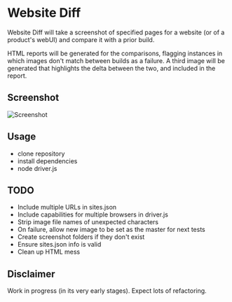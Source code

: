# Website Diff

Website Diff will take a screenshot of specified pages for a website (or of a product's webUI) and compare it with a prior build.

HTML reports will be generated for the comparisons, flagging instances in which images don't match between builds as a failure. A third image will be generated that highlights the delta between the two, and included in the report.


## Screenshot

![Screenshot](http://at1as.github.io/github_repo_assets/webpage_diff.jpg)


## Usage

* clone repository
* install dependencies
* node driver.js


## TODO

* Include multiple URLs in sites.json
* Include capabilities for multiple browsers in driver.js
* Strip image file names of unexpected characters
* On failure, allow new image to be set as the master for next tests
* Create screenshot folders if they don't exist
* Ensure sites.json info is valid
* Clean up HTML mess


## Disclaimer

Work in progress (in its very early stages). Expect lots of refactoring.
